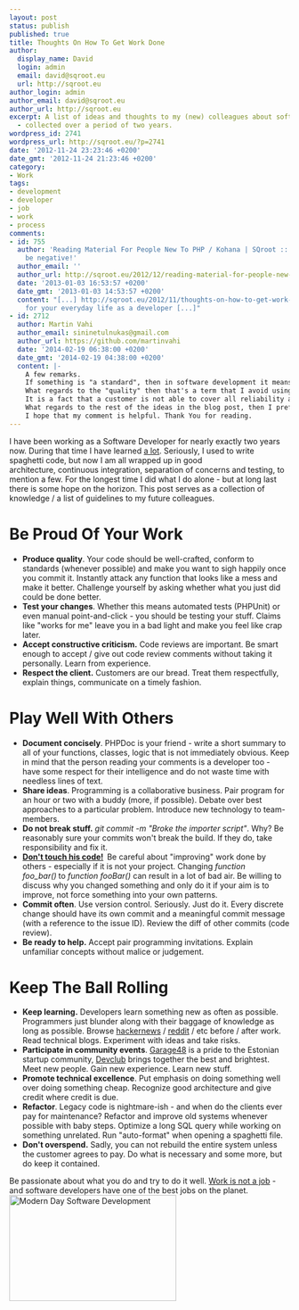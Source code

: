 ```yaml
---
layout: post
status: publish
published: true
title: Thoughts On How To Get Work Done
author:
  display_name: David
  login: admin
  email: david@sqroot.eu
  url: http://sqroot.eu
author_login: admin
author_email: david@sqroot.eu
author_url: http://sqroot.eu
excerpt: A list of ideas and thoughts to my (new) colleagues about software development
  - collected over a period of two years.
wordpress_id: 2741
wordpress_url: http://sqroot.eu/?p=2741
date: '2012-11-24 23:23:46 +0200'
date_gmt: '2012-11-24 21:23:46 +0200'
category:
- Work
tags:
- development
- developer
- job
- work
- process
comments:
- id: 755
  author: 'Reading Material For People New To PHP / Kohana | SQroot :: Don&#039;t
    be negative!'
  author_email: ''
  author_url: http://sqroot.eu/2012/12/reading-material-for-people-new-to-php-kohana/
  date: '2013-01-03 16:53:57 +0200'
  date_gmt: '2013-01-03 14:53:57 +0200'
  content: "[...] http://sqroot.eu/2012/11/thoughts-on-how-to-get-work-done/ - Guidelines
    for your everyday life as a developer [...]"
- id: 2712
  author: Martin Vahi
  author_email: sininetulnukas@gmail.com
  author_url: https://github.com/martinvahi
  date: '2014-02-19 06:38:00 +0200'
  date_gmt: '2014-02-19 04:38:00 +0200'
  content: |-
    A few remarks.
    If something is "a standard", then in software development it means that it's already technologically outdated. Ideas that have proven themselves, are helpful, but "standards", no way. As the saying goes: the good thing about "standards" is that there are so many to choose from.
    What regards to the "quality" then that's a term that I avoid using, because my understanding of "quality" often amounts to "reliability", whilst other peoples' understanding of "quality" amounts first and foremost to functionality and visual aspects. For example, according to my understanding IT-security related topics are only about reliability, the ability to withstand attackers. Computational complexity (memory usage patterns, etc.) are nothing but reliability in terms of being able to withstand greater data sets, etc.
    It is a fact that a customer is not able to cover all reliability aspects within its acceptance tests. Hence the ability of IT-companies to sell crap. After all, lack of reliability is something that appears after the system has been in use for years. The morale: only buy from providers that feel an urge to stay in business in the long run. Software companies that are owned by business people rather than IT-people differ from the ones that are owned by IT-people by a fact that business people can just move from IT-business to food industry or car industry or oil industry without suffering from the bad reputation that they earned by supplying unreliable software. Big Business can get away with far greater scams than freelancers, because freelancers must protect their reputation, but Big Business just dismisses a few managers, may be even the CEO, releases some professionally assembled Press Release and continues with an upgraded version of the same-old-same-old. An example: the British Petroleum and its Deepwater Horizon catastrophe. (I find it hard to believe that the managers of the British Petroleum suddenly started to take environmental safety seriously.)
    What regards to the rest of the ideas in the blog post, then I prefer to avoid making my current comment lengthier than it already is. If I were to summarize my comments about the rest of the ideas, then the key phrases would be: different people need to have the freedom to experiment with different approaches to stay motivated and to thrive, evolve; new "best practices" are created by the "sinners" of "old best practices"; expressions like "good" and "bad" reflect nothing but subjective preference, e.g. there is no "most optimal solution", only parameters that can differ from solution to solution, etc.
    I hope that my comment is helpful. Thank You for reading.
---
```

I have been working as a Software Developer for nearly exactly two years now. During that time I have learned <span style="text-decoration: underline;">a lot</span>. Seriously, I used to write spaghetti code, but now I am all wrapped up in good architecture, continuous integration, separation of concerns and testing, to mention a few.
For the longest time I did what I do alone - but at long last there is some hope on the horizon. This post serves as a collection of knowledge / a list of guidelines to my future colleagues.
<h1>Be Proud Of Your Work</h1>
<ul>
<li><strong>Produce quality</strong>. Your code should be well-crafted, conform to standards (whenever possible) and make you want to sigh happily once you commit it. Instantly attack any function that looks like a mess and make it better. Challenge yourself by asking whether what you just did could be done better.</li>
<li><strong>Test your changes</strong>. Whether this means automated tests (PHPUnit) or even manual point-and-click - you should be testing your stuff. Claims like "works for me" leave you in a bad light and make you feel like crap later.</li>
<li><strong>Accept constructive criticism.</strong> Code reviews are important. Be smart enough to accept / give out code review comments without taking it personally. Learn from experience.</li>
<li><strong>Respect the client.</strong> Customers are our bread. Treat them respectfully, explain things, communicate on a timely fashion.</li>
</ul>
<h1>Play Well With Others</h1>
<ul>
<li><strong>Document concisely</strong>. PHPDoc is your friend - write a short summary to all of your functions, classes, logic that is not immediately obvious. Keep in mind that the person reading your comments is a developer too - have some respect for their intelligence and do not waste time with needless lines of text.</li>
<li><strong>Share ideas</strong>. Programming is a collaborative business. Pair program for an hour or two with a buddy (more, if possible). Debate over best approaches to a particular problem. Introduce new technology to team-members.</li>
<li><strong>Do not break stuff.</strong> <em>git commit -m "Broke the importer script"</em>. Why? Be reasonably sure your commits won't break the build. If they do, take responsibility and fix it.</li>
<li><strong><a href="http://www.informit.com/articles/article.aspx?p=1926692">Don't touch his code!</a>  </strong>Be careful about "improving" work done by others - especially if it is not your project. Changing <em>function foo_bar()<strong> </strong></em>to<em> function fooBar()</em> can result in a lot of bad air. Be willing to discuss why you changed something and only do it if your aim is to improve, not force something into your own patterns.</li>
<li><strong>Commit often</strong>. Use version control. Seriously. Just do it. Every discrete change should have its own commit and a meaningful commit message (with a reference to the issue ID). Review the diff of other commits (code review).</li>
<li><strong>Be ready to help.</strong> Accept pair programming invitations. Explain unfamiliar concepts without malice or judgement.</li>
</ul>
<h1>Keep The Ball Rolling</h1>
<ul>
<li><strong>Keep learning.</strong> Developers learn something new as often as possible. Programmers just blunder along with their baggage of knowledge as long as possible. Browse <a href="http://news.ycombinator.com/">hackernews</a> / <a href="http://reddit.com/r/programming">reddit</a> / etc before / after work. Read technical blogs. Experiment with ideas and take risks.</li>
<li><strong>Participate in community events</strong>. <a href="http://sqroot.eu/2012/03/garage48-2012-tallinn-impressions/">Garage48</a> is a pride to the Estonian startup community, <a href="http://devclub.ee/">Devclub</a> brings together the best and brightest. Meet new people. Gain new experience. Learn new stuff.</li>
<li><strong>Promote technical excellence</strong>. Put emphasis on doing something well over doing something cheap. Recognize good architecture and give credit where credit is due.</li>
<li><strong>Refactor</strong>. Legacy code is nightmare-ish - and when do the clients ever pay for maintenance? Refactor and improve old systems whenever possible with baby steps. Optimize a long SQL query while working on something unrelated. Run "auto-format" when opening a spaghetti file.</li>
<li><strong>Don't overspend.</strong> Sadly, you can not rebuild the entire system unless the customer agrees to pay. Do what is necessary and some more, but do keep it contained.</li>
</ul>
Be passionate about what you do and try to do it well. <a href="http://workisnotajob.com/en">Work is not a job</a> - and software developers have one of the best jobs on the planet.
<a href="http://sqroot.eu/wp-content/uploads/2012/11/Modern-Day-Software-Development.jpg"><img class="aligncenter size-medium wp-image-2751" title="Modern Day Software Development" src="http://sqroot.eu/wp-content/uploads/2012/11/Modern-Day-Software-Development-300x190.jpg" alt="Modern Day Software Development" width="300" height="190" /></a>
